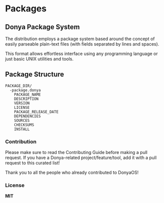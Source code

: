 # Packages

## Donya Package System

The distribution employs a package system based around the concept of easily
parseable plain-text files (with fields separated by lines and spaces).

This format allows effortless interface using any programming language or just
basic UNIX utilities and tools.

## Package Structure

```
PACKAGE_DIR/
  -package.donya
    PACKAGE_NAME
    DESCRIPTION
    VERSION
    LICENSE
    PACKAGE_RELEASE_DATE
    DEPENDENCIES
    SOURCES
    CHECKSUMS
    INSTALL

```

### Contribution

Please make sure to read the Contributing Guide before making a pull request. If you have a Donya-related project/feature/tool, add it with a pull request to this curated list!

Thank you to all the people who already contributed to DonyaOS!

### License

**MIT**
